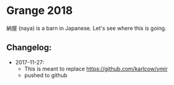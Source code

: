 # Grange 2018

納屋 (naya) is a barn in Japanese. 
Let's see where this is going.

## Changelog:

* 2017-11-27: 
  - This is meant to replace https://github.com/karlcow/ymir
  - pushed to github

